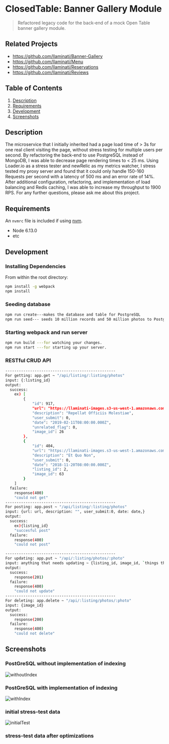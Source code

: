 # ClosedTable: Banner Gallery Module

> Refactored legacy code for the back-end of a mock Open Table banner gallery module.

## Related Projects

  - https://github.com/llaminati/Banner-Gallery
  - https://github.com/llaminati/Menu
  - https://github.com/llaminati/Reservations
  - https://github.com/llaminati/Reviews

## Table of Contents

1. [Description](#Description)
1. [Requirements](#requirements)
1. [Development](#development)
1. [Screenshots](#screenshots)

## Description
The microservice that I initially inherited had a page load time of > 3s for one real client visiting the page, without stress testing for multiple users per second. By refactoring the back-end to use PostgreSQL instead of MongoDB, I was able to decrease page rendering times to < 25 ms. Using Loader.io as a stress tester and newRelic as my metrics watcher, I stress tested my proxy server and found that it could only handle 150-160 Requests per second with a latency of 500 ms and an error rate of 14%. After additional configuration, refactoring, and implementation of load balancing and Redis caching, I was able to increase my throughput to 1900 RPS. For any further questions, please ask me about this project.

## Requirements

An `nvmrc` file is included if using [nvm](https://github.com/creationix/nvm).

- Node 6.13.0
- etc

## Development

### Installing Dependencies

From within the root directory:

```sh
npm install -g webpack
npm install
```

### Seeding database

```sh
npm run create---makes the database and table for PostgreSQL
npm run seed--- seeds 10 million records and 50 million photos to PostgreSQL
```

### Starting webpack and run server

```sh
npm run build ---for watching your changes.
npm run start ---for starting up your server.
```

### RESTful CRUD API
```sh
-------------------------------------------------
For getting: app.get ~ "/api/listing/:listing/photos"
input: {:listing_id}
output:
  success:
    ex) [
        {
            "id": 917,
            "url": "https://llaminati-images.s3-us-west-1.amazonaws.com/26.jpg",
            "description": "Repellat Officiis Molestiae",
            "user_submit": 0,
            "date": "2019-02-11T08:00:00.000Z",
            "unrelated_flag": 0,
            "image_id": 26
        },
        {
            "id": 404,
            "url": "https://llaminati-images.s3-us-west-1.amazonaws.com/63.jpg",
            "description": "Et Quo Non",
            "user_submit": 0,
            "date": "2018-11-20T08:00:00.000Z",
            "listing_id": 2,
            "image_id": 63
        }
    ]
  failure:
    response(400)
    "could not get"
-------------------------------------------------
For posting: app.post ~ "/api/listing/:listing/photos"
input: {url: url, description: "", user_submit:0, date: date,}
output:
  success:
    ex){listing_id}
    "succesful post"
  failure:
    response(400)
    "could not post"

-------------------------------------------------
For updating: app.put ~ "/api/:listing/photos/:photo"
input: anything that needs updating ~ {listing_id, image_id, `things that need updating`}
output:
  success:
    response(201)
  failure:
    response(400)
    "could not update"
-------------------------------------------------
For deleting: app.delete ~ "/api/:listing/photos/:photo"
input: {image_id}
output:
  success:
    response(200)
  failure:
    response(400)
    "could not delete"
```

## Screenshots
 ### PostGreSQL without implementation of indexing

![withoutIndex](https://i.imgur.com/dwKK07f.png)


 ### PostGreSQL with implementation of indexing

![withIndex](https://i.imgur.com/iUTlKKx.png)

 ### initial stress-test data

![initialTest](https://i.imgur.com/4bjRja1.png)

 ### stress-test data after optimizations